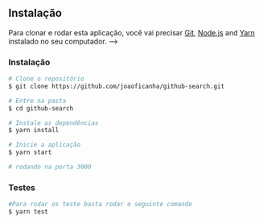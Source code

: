 ## Instalação

Para clonar e rodar esta aplicação, você vai precisar <a href="https://git-scm.com/" target="_blank">Git</a>, <a href="https://nodejs.org/en/" target="_blank">Node.js</a> and <a href="https://yarnpkg.com/" target="_blank">Yarn</a> instalado no seu computador. -->

### Instalação

```bash
# Clone o repositório
$ git clone https://github.com/joaoficanha/github-search.git

# Entre na pasta
$ cd github-search

# Instale as dependências
$ yarn install

# Inicie a aplicação
$ yarn start

# rodando na porta 3000
```

### Testes

```bash
#Para rodar os teste basta rodar o seguinte comando
$ yarn test
```

